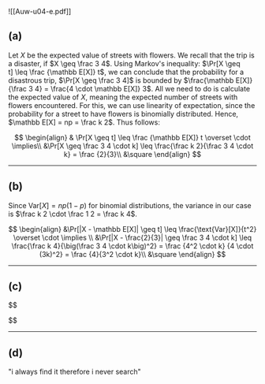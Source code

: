 ![[Auw-u04-e.pdf]]

## (a)
Let $X$ be the expected value of streets with flowers. We recall that the trip is a disaster, if $X \geq \frac 3 4$. Using Markov's inequality: $\Pr[X \geq t] \leq \frac {\mathbb E[X]} t$, we can conclude that the probability for a disastrous trip, $\Pr[X \geq \frac 3 4]$ is bounded by $\frac{\mathbb E[X]} {\frac 3 4} = \frac{4 \cdot \mathbb E[X]} 3$. All we need to do is calculate the expected value of $X$, meaning the expected number of streets with flowers encountered. For this, we can use linearity of expectation, since the probability for a street to have flowers is binomially distributed. Hence, $\mathbb E[X] = np = \frac k 2$.
Thus follows:

$$
\begin{align}
& \Pr[X \geq t] \leq \frac {\mathbb E[X]} t \overset \cdot \implies\\
&\Pr[X \geq \frac 3 4 \cdot k] \leq \frac{\frac k 2}{\frac 3 4 \cdot k} = \frac {2}{3}\\
&\square
\end{align}
$$

___
## (b)
Since $\text{Var}[X]= np (1-p)$ for binomial distributions, the variance in our case is $\frac k 2 \cdot \frac 1 2 = \frac k 4$.

$$
\begin{align}
&\Pr[|X - \mathbb E[X]| \geq t] \leq \frac{\text{Var}[X]}{t^2} \overset \cdot \implies \\
&\Pr[|X - \frac{2}{3}| \geq \frac 3 4 \cdot k] \leq \frac{\frac k 4}{\big(\frac 3 4 \cdot k\big)^2} = \frac {4^2 \cdot k} {4 \cdot (3k)^2} = \frac {4}{3^2 \cdot k}\\
&\square
\end{align}
$$

___
## (c)

$$

$$

___
## (d)






"i always find it therefore i never search"